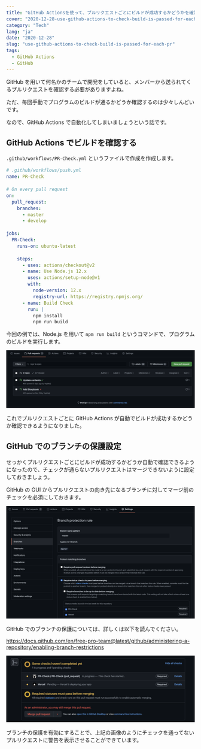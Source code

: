 ```yaml
---
title: "GitHub Actionsを使って、プルリクエストごとにビルドが成功するかどうかを確認する"
cover: "2020-12-28-use-github-actions-to-check-build-is-passed-for-each-pr/header.png"
category: "Tech"
lang: "ja"
date: "2020-12-28"
slug: "use-github-actions-to-check-build-is-passed-for-each-pr"
tags:
  - GitHub Actions
  - GitHub
---
```


GitHub を用いて何名かのチームで開発をしていると、メンバーから送られてくるプルリクエストを確認する必要がありますよね。

ただ、毎回手動でプログラムのビルドが通るかどうか確認するのは少々しんどいです。

なので、GitHub Actions で自動化してしまいましょうという話です。

## GitHub Actions でビルドを確認する

`.github/workflows/PR-Check.yml` というファイルで作成を作成します。

```yml
# .github/workflows/push.yml
name: PR-Check

# On every pull request
on:
  pull_request:
    branches:
      - master
      - develop

jobs:
  PR-Check:
    runs-on: ubuntu-latest

    steps:
      - uses: actions/checkout@v2
      - name: Use Node.js 12.x
        uses: actions/setup-node@v1
        with:
          node-version: 12.x
          registry-url: https://registry.npmjs.org/
      - name: Build Check
        run: |
          npm install
          npm run build
```

今回の例では、Node.js を用いて `npm run build` というコマンドで、プログラムのビルドを実行します。

![GitHub PR check](github_pr_check.png)

これでプルリクエストごとに GitHub Actions が自動でビルドが成功するかどうか確認できるようになりました。

## GitHub でのブランチの保護設定

せっかくプルリクエストごとにビルドが成功するかどうか自動で確認できるようになったので、チェックが通らないプルリクエストはマージできないように設定しておきましょう。

GitHub の GUI からプルリクエストの向き先になるブランチに対してマージ前のチェックを必須にしておきます。

![GitHub branch protection](github_branch_protection.png)

GitHub でのブランチの保護については、詳しくは以下を読んでください。

https://docs.github.com/en/free-pro-team@latest/github/administering-a-repository/enabling-branch-restrictions

![GitHub require to check](github_require_to_check.png)

ブランチの保護を有効にすることで、上記の画像のようにチェックを通ってないプルリクエストに警告を表示させることができています。
